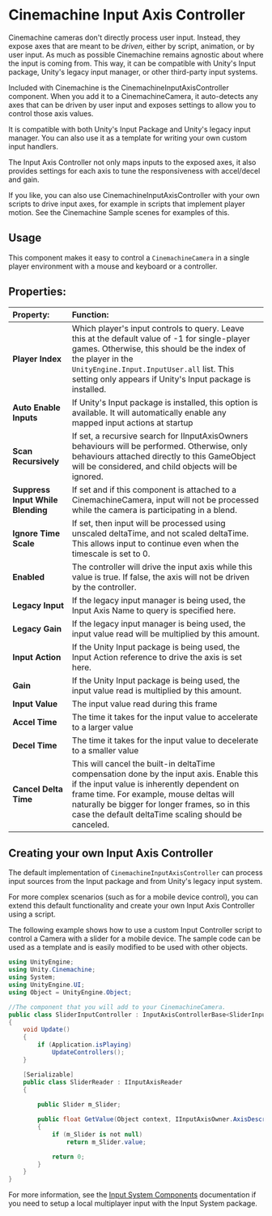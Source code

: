 # Cinemachine Input Axis Controller

Cinemachine cameras don't directly process user input. Instead, they expose axes that are meant to be _driven_, either by script, animation, or by user input. As much as possible Cinemachine remains agnostic about where the input is coming from. This way, it can be compatible with Unity's Input package, Unity's legacy input manager, or other third-party input systems.

Included with Cinemachine is the CinemachineInputAxisController component. When you add it to a CinemachineCamera, it auto-detects any axes that can be driven by user input and exposes settings to allow you to control those axis values.

It is compatible with both Unity's Input Package and Unity's legacy input manager. You can also use it as a template for writing your own custom input handlers.

The Input Axis Controller not only maps inputs to the exposed axes, it also provides settings for each axis to tune the responsiveness with accel/decel and gain.

If you like, you can also use CinemachineInputAxisController with your own scripts to drive input axes, for example in scripts that implement player motion. See the Cinemachine Sample scenes for examples of this.

## Usage

This component makes it easy to control a `CinemachineCamera` in a single player environment with a mouse and keyboard or a controller.

## Properties:

| **Property:** | **Function:** |
|:---|:---|
| __Player Index__ | Which player's input controls to query. Leave this at the default value of -1 for single-player games. Otherwise, this should be the index of the player in the `UnityEngine.Input.InputUser.all` list. This setting only appears if Unity's Input package is installed. |
| __Auto Enable Inputs__ | If Unity's Input package is installed, this option is available. It will automatically enable any mapped input actions at startup |
| __Scan Recursively__ | If set, a recursive search for IInputAxisOwners behaviours will be performed.  Otherwise, only behaviours attached directly to this GameObject will be considered, and child objects will be ignored. |
| __Suppress Input While Blending__ | If set and if this component is attached to a CinemachineCamera, input will not be processed while the camera is participating in a blend. |
| __Ignore Time Scale__ | If set, then input will be processed using unscaled deltaTime, and not scaled deltaTime.  This allows input to continue even when the timescale is set to 0. |
| __Enabled__ | The controller will drive the input axis while this value is true.  If false, the axis will not be driven by the controller. |
| __Legacy Input__ | If the legacy input manager is being used, the Input Axis Name to query is specified here. |
| __Legacy Gain__ | If the legacy input manager is being used, the input value read will be multiplied by this amount. |
| __Input Action__ | If the Unity Input package is being used, the Input Action reference to drive the axis is set here. |
| __Gain__ | If the Unity Input package is being used, the input value read is multiplied by this amount. |
| __Input Value__ | The input value read during this frame |
| __Accel Time__ | The time it takes for the input value to accelerate to a larger value |
| __Decel Time__ | The time it takes for the input value to decelerate to a smaller value |
| __Cancel Delta Time__ | This will cancel the built-in deltaTime compensation done by the input axis.  Enable this if the input value is inherently dependent on frame time.  For example, mouse deltas will naturally be bigger for longer frames, so in this case the default deltaTime scaling should be canceled. |

## Creating your own Input Axis Controller

The default implementation of `CinemachineInputAxisController` can process input sources from the Input package and from Unity's legacy input system. 

For more complex scenarios (such as for a mobile device control), you can extend this default functionality and create your own Input Axis Controller using a script.

The following example shows how to use a custom Input Controller script to control a Camera with a slider for a mobile device. The sample code can be used as a template and is easily modified to be used with other objects.

```cs
using UnityEngine;
using Unity.Cinemachine;
using System;
using UnityEngine.UI;
using Object = UnityEngine.Object;

//The component that you will add to your CinemachineCamera.
public class SliderInputController : InputAxisControllerBase<SliderInputController.SliderReader>
{
    void Update()
    {
        if (Application.isPlaying)
            UpdateControllers();
    }

    [Serializable]
    public class SliderReader : IInputAxisReader
    {
        
        public Slider m_Slider;

        public float GetValue(Object context, IInputAxisOwner.AxisDescriptor.Hints hint)
        {
            if (m_Slider is not null)
                return m_Slider.value;

            return 0;
        }
    }
}
```

For more information, see the [Input System Components](InputSystemComponents.md) documentation if you need to setup a local multiplayer input with the Input System package.

